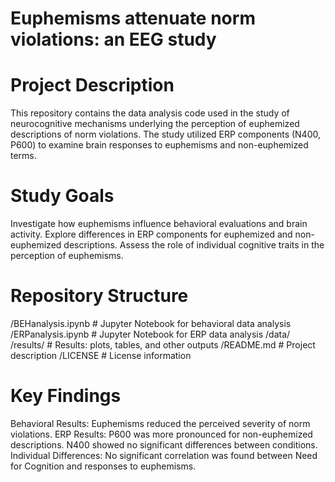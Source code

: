 # Euphemisms attenuate norm violations: an EEG study

# Project Description
This repository contains the data analysis code used in the study of neurocognitive mechanisms underlying the perception of euphemized descriptions of norm violations. The study utilized ERP components (N400, P600) to examine brain responses to euphemisms and non-euphemized terms.

# Study Goals
Investigate how euphemisms influence behavioral evaluations and brain activity.
Explore differences in ERP components for euphemized and non-euphemized descriptions.
Assess the role of individual cognitive traits in the perception of euphemisms.

# Repository Structure
/BEHanalysis.ipynb       # Jupyter Notebook for behavioral data analysis
/ERPanalysis.ipynb       # Jupyter Notebook for ERP data analysis
/data/
/results/                # Results: plots, tables, and other outputs
/README.md               # Project description
/LICENSE                 # License information

# Key Findings
Behavioral Results: Euphemisms reduced the perceived severity of norm violations.
ERP Results:
P600 was more pronounced for non-euphemized descriptions.
N400 showed no significant differences between conditions.
Individual Differences: No significant correlation was found between Need for Cognition and responses to euphemisms.

